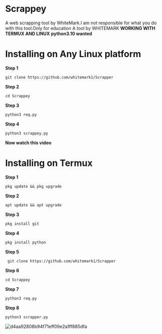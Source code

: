 # Scrappey
A web scrapping tool by WhiteMark.I am not responsible for what you do with this tool.Only for education
A tool by WHITEMARK **WORKING WITH TERMUX AND LINUX**
**python3.10 wanted**
# Installing on Any Linux platform


**Step 1**  

  

    git clone https://github.com/whitemark1/Scrapper
    
**Step 2**  


    cd Scrappey
    
**Step 3**
    
    python3 req.py
  
**Step 4**
    
    python3 scrappey.py
    
    
**Now watch this video**  

# Installing on Termux

**Step 1**


    pkg update && pkg upgrade

**Step 2**
    
    apt update && apt upgrade

**Step 3**
    
    pkg install git
    
**Step 4**

    pkg install python

**Step 5**


     git clone https://github.com/whitemark1/Scrapper
    
**Step 6**  


    cd Scrappey
    
**Step 7**
    
    python3 req.py
  
**Step 8**
    
    python3 scrapper.py
    

![d4aa92808b94f71eff09e2a1ff885dfa](https://user-images.githubusercontent.com/87734962/139801389-89c59a07-3a33-41b3-86d9-55722d329ef7.jpg)

